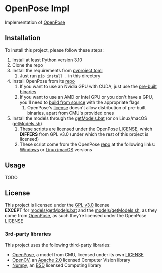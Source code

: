 # OpenPose Impl

Implementation of [OpenPose](https://github.com/CMU-Perceptual-Computing-Lab/openpose)

## Installation

To install this project, please follow these steps:
1. Install at least [Python](https://www.python.org/) version 3.10
2. Clone the repo 
3. Install the requirements from [pyproject.toml](pyproject.toml)
   1. Just run `pip install .` in this directory
4. Install OpenPose from its [repo](https://github.com/CMU-Perceptual-Computing-Lab/openpose)
   1. If you want to use an Nvidia GPU with CUDA, just use the [pre-built binaries](https://github.com/CMU-Perceptual-Computing-Lab/openpose/releases)
   2. If you want to use an AMD or Intel GPU or you don't have a GPU, you'll need to [build from source](https://github.com/CMU-Perceptual-Computing-Lab/openpose/blob/master/doc/installation/0_index.md) with the appropriate flags
      1. OpenPose's [license](../LICENSE.OpenPose) doesn't allow distribution of pre-built binaries, apart from CMU's provided ones
5. Install the models through the [getModels.bat](models/getModels.bat) (or on Linux/macOS [getModels.sh](models/getModels.sh))
   1. These scripts are licensed under the OpenPose [LICENSE](../LICENSE.OpenPose), which **DIFFERS** from GPL v3.0 (under which the rest of this project is licensed)
   2. These script come from the OpenPose [repo](https://github.com/CMU-Perceptual-Computing-Lab/openpose) at the following links: [Windows](https://github.com/CMU-Perceptual-Computing-Lab/openpose/blob/master/models/getModels.bat) or [Linux/macOS](https://github.com/CMU-Perceptual-Computing-Lab/openpose/blob/master/models/getModels.sh) versions

## Usage

TODO

## License

This project is licensed under the [GPL v3.0](../LICENSE) license</br>
**EXCEPT** for [models/getModels.bat](models/getModels.bat) and the [models/getModels.sh](models/getModels.sh), as they come from [OpenPose](https://github.com/CMU-Perceptual-Computing-Lab/openpose),
as such they're licensed under the OpenPose [LICENSE](../LICENSE.OpenPose)

### 3rd-party libraries

This project uses the following third-party libraries:
- [OpenPose](https://github.com/CMU-Perceptual-Computing-Lab/openpose), a model from CMU, licensed under its own [LICENSE](../LICENSE.OpenPose)
- [OpenCV](https://github.com/opencv/opencv), an [Apache 2.0](https://github.com/opencv/opencv/blob/master/LICENSE) licensed Computer Vision library
- [Numpy](https://github.com/numpy/numpy), an [BSD](https://github.com/numpy/numpy/blob/main/LICENSE.txt) licensed Computing library

<!--
These might be used in the future, but currently no
- [PySide6]&#40;https://doc.qt.io/qtforpython/&#41;, [LGPL-3.0]&#40;https://www.gnu.org/licenses/lgpl-3.0.en.html&#41; or [GPL-3.0]&#40;../LICENSE&#41; licensed Python bindings for the [Qt]&#40;https://www.qt.io/&#41; framework
- [QtAwesome]&#40;https://github.com/spyder-ide/qtawesome&#41;, an [MIT]&#40;https://github.com/spyder-ide/qtawesome/blob/master/LICENSE.txt&#41; licensed Python library for icon fonts
- [Material Design]&#40;https://github.com/Templarian/MaterialDesign&#41;, an [Apache 2.0]&#40;https://github.com/Templarian/MaterialDesign/blob/master/LICENSE&#41; licensed Icon collection
- [Pillow &#40;PIL&#41;]&#40;https://github.com/python-pillow/Pillow&#41;, an [MIT-CMU]&#40;https://github.com/python-pillow/Pillow/blob/main/LICENSE&#41; licensed Imaging library
-->